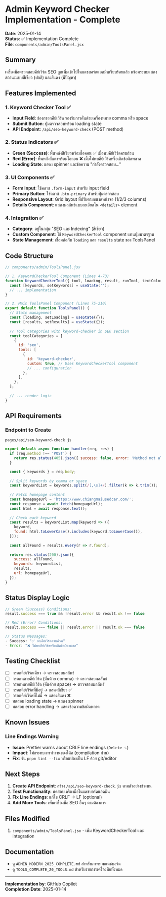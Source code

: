 # Admin Keyword Checker Implementation - Complete

**Date**: 2025-01-14  
**Status**: ✅ Implementation Complete  
**File**: `components/admin/ToolsPanel.jsx`

## Summary

เครื่องมือตรวจสอบคีย์เวิร์ด SEO ถูกเพิ่มเข้าไปในแดชบอร์ดแอดมินเรียบร้อยแล้ว พร้อมระบบแสดงสถานะแบบสีเขียว (ปกติ) และสีแดง (มีปัญหา)

## Features Implemented

### 1. Keyword Checker Tool ✅
- **Input Field**: ช่องกรอกคีย์เวิร์ด รองรับการคั่นด้วยเครื่องหมาย comma หรือ space
- **Submit Button**: ปุ่มตรวจสอบพร้อม loading state
- **API Endpoint**: `/api/seo-keyword-check` (POST method)

### 2. Status Indicators ✅
- **Green (Success)**: พื้นหลังสีเขียวพร้อมไอคอน ✅ เมื่อพบคีย์เวิร์ดครบถ้วน
- **Red (Error)**: พื้นหลังสีแดงพร้อมไอคอน ❌ เมื่อไม่พบคีย์เวิร์ดหรือเกิดข้อผิดพลาด
- **Loading State**: แสดง spinner และข้อความ "กำลังตรวจสอบ..."

### 3. UI Components ✅
- **Form Input**: ใช้คลาส `.form-input` สำหรับ input field
- **Primary Button**: ใช้คลาส `.btn-primary` สำหรับปุ่มตรวจสอบ
- **Responsive Layout**: Grid layout ที่ปรับตามขนาดหน้าจอ (1/2/3 columns)
- **Details Component**: แสดงผลลัพธ์แบบละเอียดใน `<details>` element

### 4. Integration ✅
- **Category**: อยู่ในกลุ่ม "SEO และ Indexing" (สีเขียว)
- **Custom Component**: ใช้ `KeywordCheckerTool` component แทนปุ่มมาตรฐาน
- **State Management**: เชื่อมต่อกับ `loading` และ `results` state ของ ToolsPanel

## Code Structure

```jsx
// components/admin/ToolsPanel.jsx

// 1. KeywordCheckerTool Component (Lines 4-73)
function KeywordCheckerTool({ tool, loading, result, runTool, textColor }) {
  const [keywords, setKeywords] = useState('');
  // ... implementation
}

// 2. Main ToolsPanel Component (Lines 75-210)
export default function ToolsPanel() {
  // State management
  const [loading, setLoading] = useState({});
  const [results, setResults] = useState({});
  
  // Tool categories with keyword-checker in SEO section
  const toolCategories = [
    {
      id: 'seo',
      tools: [
        {
          id: 'keyword-checker',
          custom: true, // Uses KeywordCheckerTool component
          // ... configuration
        },
      ],
    },
  ];
  
  // ... render logic
}
```

## API Requirements

### Endpoint to Create
`pages/api/seo-keyword-check.js`

```javascript
export default async function handler(req, res) {
  if (req.method !== 'POST') {
    return res.status(405).json({ success: false, error: 'Method not allowed' });
  }

  const { keywords } = req.body;
  
  // Split keywords by comma or space
  const keywordList = keywords.split(/[,\s]+/).filter(k => k.trim());
  
  // Fetch homepage content
  const homepageUrl = 'https://www.chiangmaiusedcar.com/';
  const response = await fetch(homepageUrl);
  const html = await response.text();
  
  // Check each keyword
  const results = keywordList.map(keyword => ({
    keyword,
    found: html.toLowerCase().includes(keyword.toLowerCase()),
  }));
  
  const allFound = results.every(r => r.found);
  
  return res.status(200).json({
    success: allFound,
    keywords: keywordList,
    results,
    url: homepageUrl,
  });
}
```

## Status Display Logic

```javascript
// Green (Success) Conditions:
result.success === true && !result.error && result.ok !== false

// Red (Error) Conditions:
result.success === false || result.error || result.ok === false

// Status Messages:
- Success: "✅ พบคีย์เวิร์ดครบถ้วน"
- Error: "❌ ไม่พบคีย์เวิร์ดหรือเกิดข้อผิดพลาด"
```

## Testing Checklist

- [ ] กรอกคีย์เวิร์ดเดียว → ตรวจสอบผลลัพธ์
- [ ] กรอกหลายคีย์เวิร์ด (คั่นด้วย comma) → ตรวจสอบผลลัพธ์
- [ ] กรอกหลายคีย์เวิร์ด (คั่นด้วย space) → ตรวจสอบผลลัพธ์
- [ ] กรอกคีย์เวิร์ดที่มีอยู่ → แสดงสีเขียว ✅
- [ ] กรอกคีย์เวิร์ดที่ไม่มี → แสดงสีแดง ❌
- [ ] ทดสอบ loading state → แสดง spinner
- [ ] ทดสอบ error handling → แสดงข้อความข้อผิดพลาด

## Known Issues

### Line Endings Warning
- **Issue**: Prettier warns about CRLF line endings (`Delete ␍`)
- **Impact**: ไม่กระทบการทำงานของโค้ด (compilation ผ่าน)
- **Fix**: รัน `pnpm lint --fix` หรือแปลงเป็น LF ด้วย git/editor

## Next Steps

1. **Create API Endpoint**: สร้าง `/api/seo-keyword-check.js` ตามตัวอย่างข้างบน
2. **Test Functionality**: ทดสอบเครื่องมือในแดชบอร์ดแอดมิน
3. **Fix Line Endings**: แก้ไข CRLF → LF (optional)
4. **Add More Tools**: เพิ่มเครื่องมือ SEO อื่นๆ ตามต้องการ

## Files Modified

1. `components/admin/ToolsPanel.jsx` - เพิ่ม KeywordCheckerTool และ integration

## Documentation

- ดู `ADMIN_MODERN_2025_COMPLETE.md` สำหรับภาพรวมแดชบอร์ด
- ดู `TOOLS_COMPLETE_20_TOOLS.md` สำหรับรายการเครื่องมือทั้งหมด

---

**Implementation by**: GitHub Copilot  
**Completion Date**: 2025-01-14
